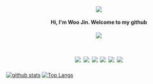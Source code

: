<h4 align="center"><img src="https://capsule-render.vercel.app/api?type=Waving&height=250&section=header&fontSize=90&fontColor=FFF2FC&text=welcome" /></h4>

<h4 align="center">Hi, I'm Woo Jin. Welcome to my github</h4>

<h4 align="center"><a href="https://hits.seeyoufarm.com"><img src="https://hits.seeyoufarm.com/api/count/incr/badge.svg?url=https%3A%2F%2Fgithub.com%2Fleemonta9482&count_bg=%237B66AC&title_bg=%23555555&icon=github.svg&icon_color=%23FFFFFF&title=Visits&edge_flat=false"/></a></h4>

<h1 align="center">
  <img src="https://img.shields.io/badge/Python-111111?style=flat-square&logo=Python&logoColor=white"/>
  <img src="https://img.shields.io/badge/C-111111?style=flat-square&logo=C&logoColor=white"/>
  <img src="https://img.shields.io/badge/Spring-111111?style=flat-square&logo=Spring&logoColor=white"/>
  <img src="https://img.shields.io/badge/HTML5-111111?style=flat-square&logo=HTML5&logoColor=white"/>
  <img src="https://img.shields.io/badge/CSS3-111111?style=flat-square&logo=CSS3&logoColor=white"/>
  <img src="https://img.shields.io/badge/JavaScript-111111?style=flat-square&logo=Javascript&logoColor=white"/>
</h1>

[![github stats](https://github-readme-stats.vercel.app/api?username=leemonta9482&show_icons=true&hide_border=true)](https://github.com/leemonta9482)
[![Top Langs](https://github-readme-stats.vercel.app/api/top-langs/?username=leemonta9482&layout=compact)](https://github.com/leemonta9482)
